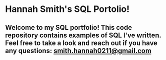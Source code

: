 # Hannah Smith's SQL Portolio!

## Welcome to my SQL portfolio! This code repository contains examples of SQL I've written. Feel free to take a look and reach out if you have any questions: smith.hannah0211@gmail.com

